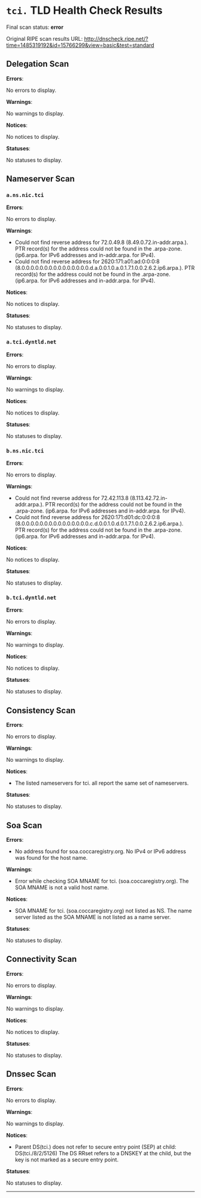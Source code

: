 # `tci.` TLD Health Check Results

Final scan status: **error** 

Original RIPE scan results URL: http://dnscheck.ripe.net/?time=1485319192&id=15766299&view=basic&test=standard

## Delegation Scan

**Errors**:

No errors to display.

**Warnings**:

No warnings to display.

**Notices**:

No notices to display.

**Statuses**:

No statuses to display.

## Nameserver Scan

### `a.ns.nic.tci`

**Errors**:

No errors to display.

**Warnings**:

* Could not find reverse address for 72.0.49.8 (8.49.0.72.in-addr.arpa.). PTR record(s) for the address could not be found in the .arpa-zone. (ip6.arpa. for IPv6 addresses and in-addr.arpa. for IPv4).
* Could not find reverse address for 2620:171:a01:ad:0:0:0:8 (8.0.0.0.0.0.0.0.0.0.0.0.0.0.0.0.d.a.0.0.1.0.a.0.1.7.1.0.0.2.6.2.ip6.arpa.). PTR record(s) for the address could not be found in the .arpa-zone. (ip6.arpa. for IPv6 addresses and in-addr.arpa. for IPv4).

**Notices**:

No notices to display.

**Statuses**:

No statuses to display.

### `a.tci.dyntld.net`

**Errors**:

No errors to display.

**Warnings**:

No warnings to display.

**Notices**:

No notices to display.

**Statuses**:

No statuses to display.

### `b.ns.nic.tci`

**Errors**:

No errors to display.

**Warnings**:

* Could not find reverse address for 72.42.113.8 (8.113.42.72.in-addr.arpa.). PTR record(s) for the address could not be found in the .arpa-zone. (ip6.arpa. for IPv6 addresses and in-addr.arpa. for IPv4).
* Could not find reverse address for 2620:171:d01:dc:0:0:0:8 (8.0.0.0.0.0.0.0.0.0.0.0.0.0.0.0.c.d.0.0.1.0.d.0.1.7.1.0.0.2.6.2.ip6.arpa.). PTR record(s) for the address could not be found in the .arpa-zone. (ip6.arpa. for IPv6 addresses and in-addr.arpa. for IPv4).

**Notices**:

No notices to display.

**Statuses**:

No statuses to display.

### `b.tci.dyntld.net`

**Errors**:

No errors to display.

**Warnings**:

No warnings to display.

**Notices**:

No notices to display.

**Statuses**:

No statuses to display.

## Consistency Scan

**Errors**:

No errors to display.

**Warnings**:

No warnings to display.

**Notices**:

* The listed nameservers for tci. all report the same set of nameservers.

**Statuses**:

No statuses to display.

## Soa Scan

**Errors**:

* No address found for soa.coccaregistry.org. No IPv4 or IPv6 address was found for the host name.

**Warnings**:

* Error while checking SOA MNAME for tci. (soa.coccaregistry.org). The SOA MNAME is not a valid host name.

**Notices**:

* SOA MNAME for tci. (soa.coccaregistry.org) not listed as NS. The name server listed as the SOA MNAME is not listed as a name server.

**Statuses**:

No statuses to display.

## Connectivity Scan

**Errors**:

No errors to display.

**Warnings**:

No warnings to display.

**Notices**:

No notices to display.

**Statuses**:

No statuses to display.

## Dnssec Scan

**Errors**:

No errors to display.

**Warnings**:

No warnings to display.

**Notices**:

* Parent DS(tci.) does not refer to secure entry point (SEP) at child: DS(tci./8/2/5126) The DS RRset refers to a DNSKEY at the child, but the key is not marked as a secure entry point.

**Statuses**:

No statuses to display.


---
